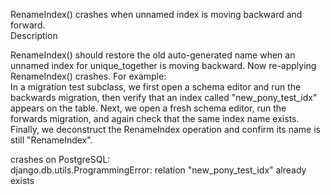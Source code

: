 RenameIndex() crashes when unnamed index is moving backward and forward.  
Description

RenameIndex() should restore the old auto-generated name when an unnamed index for unique_together is moving backward. Now re-applying RenameIndex() crashes. For example:  
In a migration test subclass, we first open a schema editor and run the backwards migration, then verify that an index called "new_pony_test_idx" appears on the table. Next, we open a fresh schema editor, run the forwards migration, and again check that the same index name exists. Finally, we deconstruct the RenameIndex operation and confirm its name is still "RenameIndex".

crashes on PostgreSQL:  
django.db.utils.ProgrammingError: relation "new_pony_test_idx" already exists